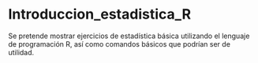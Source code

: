 # Introduccion_estadistica_R
Se pretende mostrar ejercicios de estadística básica utilizando el lenguaje de programación R, así como comandos básicos que podrían ser de utilidad.
